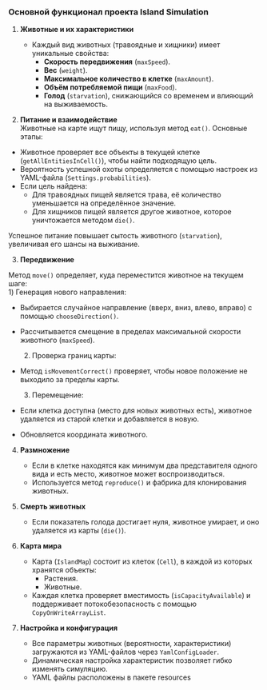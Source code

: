 ### Основной функционал проекта Island Simulation

1. **Животные и их характеристики**  
   - Каждый вид животных (травоядные и хищники) имеет уникальные свойства:
     - **Скорость передвижения** (`maxSpeed`).
     - **Вес** (`weight`).
     - **Максимальное количество в клетке** (`maxAmount`).
     - **Объём потребляемой пищи** (`maxFood`).
     - **Голод** (`starvation`), снижающийся со временем и влияющий на выживаемость.

2. **Питание и взаимодействие**   
Животные на карте ищут пищу, используя метод `eat()`. Основные этапы:  
- Животное проверяет все объекты в текущей клетке (`getAllEntitiesInCell()`), чтобы найти подходящую цель.  
- Вероятность успешной охоты определяется с помощью настроек из YAML-файла (`Settings.probabilities`).  
- Если цель найдена:  
  - Для травоядных пищей является трава, её количество уменьшается на определённое значение.  
  - Для хищников пищей является другое животное, которое уничтожается методом `die()`.  

Успешное питание повышает сытость животного (`starvation`), увеличивая его шансы на выживание.

3. **Передвижение**  

Метод `move()` определяет, куда переместится животное на текущем шаге:  
      1) Генерация нового направления: 
   - Выбирается случайное направление (вверх, вниз, влево, вправо) с помощью `chooseDirection()`.  
   - Рассчитывается смещение в пределах максимальной скорости животного (`maxSpeed`).  

      2) Проверка границ карты: 
   - Метод `isMovementCorrect()` проверяет, чтобы новое положение не выходило за пределы карты.  

      3) Перемещение:
   - Если клетка доступна (место для новых животных есть), животное удаляется из старой клетки и добавляется в новую.  
   - Обновляется координата животного.  

4. **Размножение**  
   - Если в клетке находятся как минимум два представителя одного вида и есть место, животное может воспроизводиться.
   - Используется метод `reproduce()` и фабрика для клонирования животных.

5. **Смерть животных**  
   - Если показатель голода достигает нуля, животное умирает, и оно удаляется из карты (`die()`).

6. **Карта мира**  
   - Карта (`IslandMap`) состоит из клеток (`Cell`), в каждой из которых хранятся объекты:
     - Растения.
     - Животные.
   - Каждая клетка проверяет вместимость (`isCapacityAvailable`) и поддерживает потокобезопасность с помощью `CopyOnWriteArrayList`.

7. **Настройка и конфигурация**  
   - Все параметры животных (вероятности, характеристики) загружаются из YAML-файлов через `YamlConfigLoader`.
   - Динамическая настройка характеристик позволяет гибко изменять симуляцию.
   - YAML файлы расположены в пакете resources


